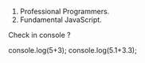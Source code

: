 1. Professional Programmers.
2. Fundamental JavaScript.

Check in console ?

console.log(5+3);
console.log(5.1+3.3);